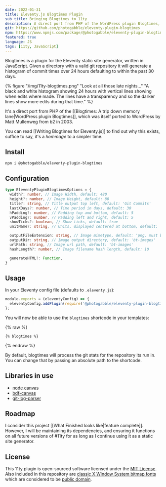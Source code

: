 ```yaml
---
date: 2022-01-31
title: Eleventy.js Blogtimes Plugin
sub_title: Bringing Blogtimes to 11ty
description: A direct port from PHP of the WordPress plugin Blogtimes, which was itself ported to WordPress by Matt Mullenweg from b2 in 2003.
git: https://github.com/photogabble/eleventy-plugin-blogtimes
npm: https://www.npmjs.com/package/@photogabble/eleventy-plugin-blogtimes
featured: true
language: JS
tags: [11ty, JavaScript]
---
```


Blogtimes is a plugin for the Eleventy static site generator, written in JavaScript. Given a directory with a valid git repository it will generate a histogram of commit times over 24 hours defaulting to within the past 30 days.

{% figure "/img/11ty-blogtimes.png" "Look at all those late nights..." "A black and white histogram showing 24 hours with vertical lines showing when edits where made. The lines have a transparency and so the darker lines show more edits during that time." %}

It's a direct port from PHP of the [[Blogtimes: A trip down memory lane|WordPress plugin Blogtimes]], which was itself ported to WordPress by Matt Mullenweg from b2 in 2003.

You can read [[Writing Blogtimes for Eleventy.js]] to find out why this exists, suffice to say, it's a _hommage_ to a simpler time.

## Install

```
npm i @photogabble/eleventy-plugin-blogtimes
```

## Configuration

```ts
type EleventyPluginBlogtimesOptions = {
  width?: number, // Image Width, default: 480
  height?: number, // Image Height, default: 80
  title?: string, // Title output top left, default: 'Git Commits'
  lastXDays?: number, // Time period in days, default: 30
  hPadding?: number, // Padding top and bottom, default: 5
  vPadding?: number, // Padding left and right, default: 5
  showTicks?: boolean, // Show ticks, default: true
  unitName?: string, // Units, displayed centered at bottom, default: 'hour of day'

  outputFileExtension: string, // Image mimetype, default: 'png, must be either png or jpg
  outputDir: string, // Image output directory, default: 'bt-images'
  urlPath: string, // Image url path, default: 'bt-images'
  hashLength?: number, // Image filename hash length, default: 10

  generateHTML?: Function,
}
```

## Usage

In your Eleventy config file (defaults to `.eleventy.js`):

```js
module.exports = (eleventyConfig) => {
  eleventyConfig.addPlugin(require('@photogabble/eleventy-plugin-blogtimes'),{});
};
```

You will now be able to use the `blogtimes` shortcode in your templates:

{% raw %}
```nunjucks
{% blogtimes %}
```
{% endraw %}

By default, blogtimes will process the git stats for the repository its run in. You can change that by passing an absolute path to the shortcode.

## Libraries in use

- [node canvas](https://www.npmjs.com/package/canvas)
- [bdf-canvas](https://www.npmjs.com/package/bdf-canvas)
- [git-log-parser](https://www.npmjs.com/package/git-log-parser)

## Roadmap

I consider this project [[What Finished looks like|feature complete]]. However, I will be maintaining its dependencies, and ensuring it functions on all future versions of #11ty for as long as I continue using it as a static site generator.

## License

This 11ty plugin is open-sourced software licensed under the [MIT License](https://github.com/photogabble/eleventy-plugin-blogtimes/blob/main/LICENSE). Also included in this repository
are [classic X Window System bitmap fonts](https://www.cl.cam.ac.uk/~mgk25/ucs-fonts.html) which are considered to
be [public domain](https://creativecommons.org/publicdomain/mark/1.0/).